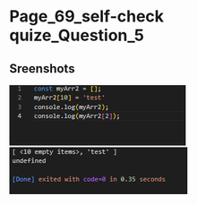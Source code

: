 # Page_69_self-check quize_Question_5

## Sreenshots

![code](Sreenshots/code.png)
![output](Sreenshots/Output.png)